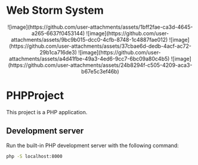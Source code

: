 # Web Storm System
<p align="center">
  ![image](https://github.com/user-attachments/assets/1bff2fae-ca3d-4645-a265-6637f0453144)
![image](https://github.com/user-attachments/assets/9bc9b015-dcc0-4cfb-8748-1c4887fae012)
![image](https://github.com/user-attachments/assets/37cbae6d-dedb-4acf-ac72-29b1ca716de3)
![image](https://github.com/user-attachments/assets/a4d41fbe-49a3-4ed6-9cc7-6bc09a80c4b5)
![image](https://github.com/user-attachments/assets/24b8294f-c505-4209-aca3-b67e5c3ef46b)
  
</p>


# PHPProject

This project is a PHP application.

## Development server

Run the built-in PHP development server with the following command:

```bash
php -S localhost:8000
